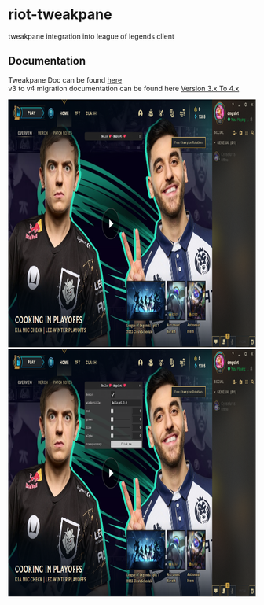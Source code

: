 # riot-tweakpane

tweakpane integration into league of legends client

## Documentation

Tweakpane Doc can be found [here](https://tweakpane.github.io/docs/) <br>
v3 to v4 migration documentation can be found here [Version 3.x To 4.x](https://tweakpane.github.io/docs/migration/v4/)

<center>
<div align="center">
<img src="img/AuukqCl.png" width="896" height="504"/>
<img src="img/E4BaR1H.png" width="896" height="504"/>
</div>
</center>
